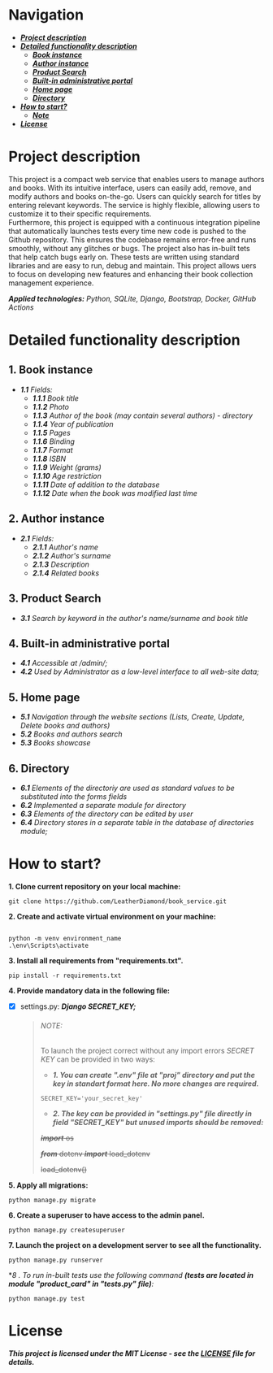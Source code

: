 # Navigation
 
* ***[Project description](#project-description)***
* ***[Detailed functionality description](#detailed-functionality-description)***
  * ***[Book instance](#1-book-instance)***
  * ***[Author instance](#2-author-instance)***
  * ***[Product Search](#3-product-search)***
  * ***[Built-in administrative portal](#4-built-in-administrative-portal)***
  * ***[Home page](#5-home-page)***
  * ***[Directory](#6-directory)***
* ***[How to start?](#how-to-start)***
  * ***[Note](#note)***
* ***[License](#license)***


# Project description

This project is a compact web service that enables users to manage authors and books. 
With its intuitive interface, users can easily add, remove, and modify authors and books on-the-go. 
Users can quickly search for titles by entering relevant keywords. 
The service is highly flexible, allowing users to customize it to their specific requirements.  
Furthermore, this  project is equipped with a continuous integration pipeline that automatically launches tests every time new code is pushed to the Github repository.
This ensures the codebase remains error-free and runs smoothly, without any glitches or bugs.
The project also has in-built tets that help catch bugs early on. 
These tests are written using standard libraries and are easy to run, debug and maintain. 
This project allows uers to focus on developing new features and enhancing their book collection management experience.

***Applied technologies:*** *Python, SQLite, Django, Bootstrap, Docker, GitHub Actions*

# Detailed functionality description
   
## 1. Book instance

   * ***1.1*** *Fields:*
       * ***1.1.1*** *Book title*
       * ***1.1.2*** *Photo*
       * ***1.1.3*** *Author of the book (may contain several authors) - directory*
       * ***1.1.4*** *Year of publication*
       * ***1.1.5*** *Pages*
       * ***1.1.6*** *Binding*
       * ***1.1.7*** *Format*
       * ***1.1.8*** *ISBN*
       * ***1.1.9*** *Weight (grams)*
       * ***1.1.10*** *Age restriction*
       * ***1.1.11*** *Date of addition to the database*
       * ***1.1.12*** *Date when the book was modified last time*
       
## 2. Author instance

  * ***2.1*** *Fields:*
      * ***2.1.1*** *Author's name*
      * ***2.1.2*** *Author's surname*
      * ***2.1.3*** *Description*
      * ***2.1.4*** *Related books*

## 3. Product Search

  * ***3.1*** *Search by keyword in the author's name/surname and book title*

## 4. Built-in administrative portal

   * ***4.1*** *Accessible at /admin/;*
   * ***4.2*** *Used by Administrator as a low-level interface to all web-site data;*
   
## 5. Home page

   * ***5.1*** *Navigation through the website sections (Lists, Create, Update, Delete books and authors)*
   * ***5.2*** *Books and authors search*
   * ***5.3*** *Books showcase*

## 6. Directory

   * ***6.1*** *Elements of the directoriy are used as standard values to be substituted into the forms fields*
   * ***6.2*** *Implemented a separate module for directory*
   * ***6.3*** *Elements of the directory can be edited by user*
   * ***6.4*** *Directory stores in a separate table in the database of directories module;*


# How to start?

**1. Clone current repository on your local machine:**
```
git clone https://github.com/LeatherDiamond/book_service.git
```

**2. Create and activate virtual environment on your machine:**
```

python -m venv environment_name
.\env\Scripts\activate
```

**3. Install all requirements from "requirements.txt".**
```
pip install -r requirements.txt
```

**4. Provide mandatory data in the following file:**
 - [x] settings.py:
   ***Django SECRET_KEY;***
    
    > ###### NOTE: 
    >
    > To launch the project correct without any import errors *SECRET KEY* can be provided in two ways:
    >  * ***1. You can create ".env" file at "proj" directory and put the key in standart format here. No more changes are required.***
    >  ```
    >  SECRET_KEY='your_secret_key'
    >  ```
    >  * ***2. The key can be provided in "settings.py" file directly in field "SECRET_KEY" but unused imports should be removed:***
    >
    >
    >~~***import*** os~~
    >
    >~~***from*** dotenv ***import*** load_dotenv~~
    >
    >~~load_dotenv()~~
    

**5. Apply all migrations:**
```
python manage.py migrate
```

**6. Create a superuser to have access to the admin panel.**
```
python manage.py createsuperuser
```

**7. Launch the project on a development server to see all the functionality.**
```
python manage.py runserver
```

**8 *. To run in-built tests use the following command ***(tests are located in module "product_card" in "tests.py" file)***:**
```
python manage.py test
```



# License

***This project is licensed under the MIT License - see the [LICENSE](https://github.com/LeatherDiamond/book_service/blob/master/LICENCE) file for details.***
